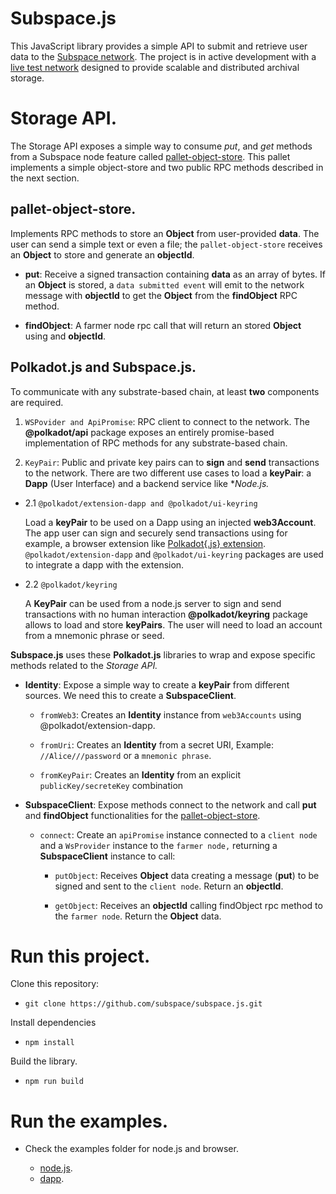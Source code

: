 # Subspace.js

This JavaScript library provides a simple API to submit and retrieve user data to the [Subspace network](https://subspace.network/). The project is in active development with a [live test network](https://polkadot.js.org/apps/?rpc=wss%3A%2F%2Ftest-rpc.subspace.network#/explorer) designed to provide scalable and distributed archival storage.

# Storage API.

The Storage API exposes a simple way to consume _put_, and _get_ methods from a Subspace node feature called [pallet-object-store](https://github.com/subspace/subspace/tree/main/crates/pallet-object-store).
This pallet implements a simple object-store and two public RPC methods described in the next section.

## pallet-object-store.

Implements RPC methods to store an **Object** from user-provided **data**. The user can send a simple text or even a file; the `pallet-object-store` receives an **Object** to store and generate an **objectId**.

- **put**: Receive a signed transaction containing **data** as an array of bytes. If an **Object** is stored, a `data submitted event` will emit to the network message with **objectId** to get the **Object** from the **findObject** RPC method.

- **findObject**: A farmer node rpc call that will return an stored **Object** using and **objectId**.

## Polkadot.js and Subspace.js.

To communicate with any substrate-based chain, at least **two** components are required.

1. `WSPovider and ApiPromise`: RPC client to connect to the network. The **@polkadot/api** package exposes an entirely promise-based implementation of RPC methods for any substrate-based chain.

2. `KeyPair`: Public and private key pairs can to **sign** and **send** transactions to the network.
   There are two different use cases to load a **keyPair**: a **Dapp** (User Interface) and a backend service like \*_Node.js._

- 2.1 `@polkadot/extension-dapp and @polkadot/ui-keyring`

  Load a **keyPair** to be used on a Dapp using an injected **web3Account**.
  The app user can sign and securely send transactions using for example, a browser extension like [Polkadot{.js} extension](https://github.com/polkadot-js/extension). `@polkadot/extension-dapp` and `@polkadot/ui-keyring` packages are used to integrate a dapp with the extension.

- 2.2 `@polkadot/keyring`

  A **KeyPair** can be used from a node.js server to sign and send transactions with no human interaction **@polkadot/keyring** package allows to load and store **keyPairs**.
  The user will need to load an account from a mnemonic phrase or seed.

**Subspace.js** uses these **Polkadot.js** libraries to wrap and expose specific methods related to the _Storage API._

- **Identity**: Expose a simple way to create a **keyPair** from different sources. We need this to create a **SubspaceClient**.

  - `fromWeb3`: Creates an **Identity** instance from `web3Accounts` using @polkadot/extension-dapp.

  - `fromUri`: Creates an **Identity** from a secret URI, Example: `//Alice///password` or a `mnemonic phrase`.

  - `fromKeyPair`: Creates an **Identity** from an explicit `publicKey/secreteKey` combination

- **SubspaceClient**: Expose methods connect to the network and call **put** and **findObject** functionalities for the [pallet-object-store](https://github.com/subspace/subspace/tree/main/crates/pallet-object-store).

  - `connect`: Create an `apiPromise` instance connected to a `client node` and a `WsProvider` instance to the `farmer node,` returning a **SubspaceClient** instance to call:

    - `putObject`: Receives **Object** data creating a message (**put**) to be signed and sent to the `client node`. Return an **objectId**.

    - `getObject`: Receives an **objectId** calling findObject rpc method to the `farmer node`. Return the **Object** data.

# Run this project.

Clone this repository:

- `git clone https://github.com/subspace/subspace.js.git`

Install dependencies

- `npm install`

Build the library.

- `npm run build`

# Run the examples.

- Check the examples folder for node.js and browser.

  - [node.js](./examples/ts-node).
  - [dapp](./examples/dapp).

